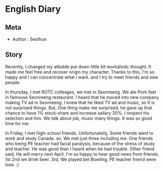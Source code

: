 # English Diary

## Meta
- Author : Seolhun

## Story

Recently, I changed my attiutde put down little bit workaholic thought. It made me feel free and recover origin my character.
Thanks to this, I'm so happy and I can concentrate what I want. and I try to meet friends and new people.

In thursday, I met ROTC colleages, we met in Seonreeng. We ate Pork feet in famouse  Seonreeng restaurant.
I heard that he moved into new company making TV ad in Seonreeng.
I knew that he liked TV ad and music, so It is not surprised things.
But, One thing make me surprised, he gave up that chance to have 1% stock-share and increase sallary 30%. I respect his selection and him. We talk about job, music many things. It was so good time for me.

In Friday, I met high-school friends. Unfortunatelly,  Some friends went to work and study Canada. so, We met just three including me.
One friends who being PE teacher had facial paralysis, because of the stress of study and teacher.
He was good than I heard when he had trouble. Other friend said, He will marry next April. I'm so happy to hear good news from friends. 1st 2nd we drink beer. 3rd, We played bet Bowling, PE teacher friend were lose. :)
